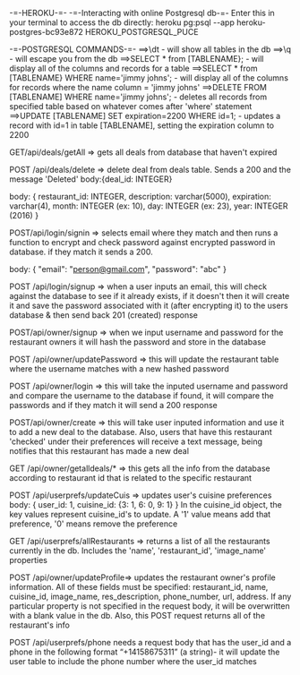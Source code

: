 -=-HEROKU-=-
-=-Interacting with online Postgresql db-=-
Enter this in your terminal to access the db directly:
heroku pg:psql --app heroku-postgres-bc93e872 HEROKU_POSTGRESQL_PUCE

-=-POSTGRESQL COMMANDS-=-
==>\dt - will show all tables in the db
==>\q - will escape you from the db
==>SELECT * from [TABLENAME}; - will display all of the columns and records for a table
==>SELECT * from [TABLENAME} WHERE name='jimmy johns'; - will display all of the columns for records where the name column = 'jimmy johns'
==>DELETE FROM [TABLENAME] WHERE name='jimmy johns'; - deletes all records from specified table based on whatever comes after 'where' statement
==>UPDATE [TABLENAME] SET expiration=2200 WHERE id=1; - updates a record with id=1 in table [TABLENAME], setting the expiration column to 2200

GET/api/deals/getAll => gets all deals from database that haven't expired

POST /api/deals/delete => delete deal from deals table. Sends a 200 and the message 'Deleted'
  body:{deal_id: INTEGER}

body: {
	restaurant_id: INTEGER,
  	description: varchar(5000),
  	expiration: varchar(4),
    month: INTEGER (ex: 10),
    day: INTEGER (ex: 23),
    year: INTEGER (2016)
	}

POST/api/login/signin => selects email where they match and then runs a function to encrypt and check password against encrypted password in database. if they match it sends a 200.

body: {
	"email": "person@gmail.com",
	"password": "abc"
	}

POST /api/login/signup => when a user inputs an email, this will check against the database to see if it already exists, if it doesn't then it will create it and save the password associated with it (after encrypting it) to the users database & then send back 201 (created) response

POST/api/owner/signup => when we input username and password for the restaurant owners it will hash the password and store in the database

POST /api/owner/updatePassword => this will update the restaurant table where the username matches with a new hashed password


POST /api/owner/login => this will take the inputed username and password and compare the username to the database if found, it will compare the passwords and if they match it will send a 200 response

POST/api/owner/create => this will take user inputed information and use it to add a new deal to the database. Also, users that have this restaurant 'checked' under their preferences will receive a text message, being notifies that this restaurant has made a new deal

GET /api/owner/getalldeals/* => this gets all the info from the database according to restaurant id that is related to the specific restaurant

POST /api/userprefs/updateCuis => updates user's cuisine preferences
  body: {
    user_id: 1,
    cuisine_id: {3: 1, 6: 0, 9: 1}
  }
  In the cuisine_id object, the key values represent cuisine_id's to update. A '1' value means add that preference, '0' means remove the preference

GET /api/userprefs/allRestaurants => returns a list of all the restaurants currently in the db. Includes the 'name', 'restaurant_id', 'image_name' properties

POST /api/owner/updateProfile=> updates the restaurant owner's profile information. All of these fields must be specified: restaurant_id, name, cuisine_id, image_name, res_description, phone_number, url, address. If any particular property is not specified in the request body, it will be overwritten with a blank value in the db. Also, this POST request returns all of the restaurant's info

POST /api/userprefs/phone needs a request body that has the user_id and a phone in the following format “+14158675311” (a string)- it will update the user table to include the phone number where the user_id matches
